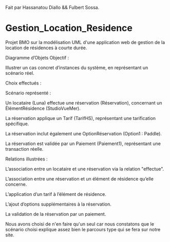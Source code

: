 Fait par Hassanatou Diallo && Fulbert Sossa.

# Gestion_Location_Residence
Projet BMO sur la modélisation UML d'une application web de gestion de la location de résidences à courte durée.

 Diagramme d’Objets
 Objectif :

Illustrer un cas concret d’instances du système, en représentant un scénario réel.

 Choix effectués :

Scénario représenté :

Un locataire (Luna) effectue une réservation (Réservation), concernant un ÉlémentRésidence (StudioVueMer).

La réservation applique un Tarif (TarifHS), représentant une tarification spécifique.

La réservation inclut également une OptionRéservation (Option1 : Paddle).

La réservation est validée par un Paiement (Paiement1), représentant une transaction réelle.

Relations illustrées :

L’association entre un locataire et une réservation via la relation "effectue".

L’association entre une réservation et un élément de résidence qu’elle concerne.

L’application d’un tarif à l’élément de résidence.

L’ajout d’options supplémentaires à la réservation.

La validation de la réservation par un paiement.

Nous avons choisi de n'en faire qu'un seul car nous constatons que le scénario choisi explique assez bien le parcours type qui se fera sur notre site.